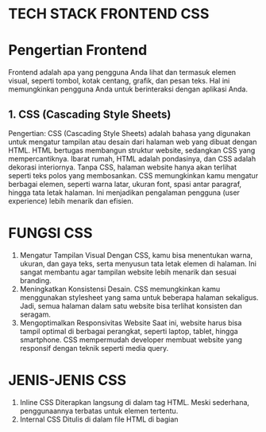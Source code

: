# TECH STACK FRONTEND CSS
# Pengertian Frontend
Frontend adalah apa yang pengguna Anda lihat dan termasuk elemen visual, seperti tombol, kotak centang, grafik, dan pesan teks. Hal ini memungkinkan pengguna Anda untuk berinteraksi dengan aplikasi Anda.
## 1. CSS (Cascading Style Sheets)
Pengertian: CSS (Cascading Style Sheets) adalah bahasa yang digunakan untuk mengatur tampilan atau desain dari halaman web yang dibuat dengan HTML. HTML bertugas membangun struktur website, sedangkan CSS yang mempercantiknya. Ibarat rumah, HTML adalah pondasinya, dan CSS adalah dekorasi interiornya. Tanpa CSS, halaman website hanya akan terlihat seperti teks polos yang membosankan. CSS memungkinkan kamu mengatur berbagai elemen, seperti warna latar, ukuran font, spasi antar paragraf, hingga tata letak halaman. Ini menjadikan pengalaman pengguna (user experience) lebih menarik dan efisien.
# FUNGSI CSS
1. Mengatur Tampilan Visual
Dengan CSS, kamu bisa menentukan warna, ukuran, dan gaya teks, serta menyusun tata letak elemen di halaman. Ini sangat membantu agar tampilan website lebih menarik dan sesuai branding.
2. Meningkatkan Konsistensi Desain.
CSS memungkinkan kamu menggunakan stylesheet yang sama untuk beberapa halaman sekaligus. Jadi, semua halaman dalam satu website bisa terlihat konsisten dan seragam.
3. Mengoptimalkan Responsivitas Website
Saat ini, website harus bisa tampil optimal di berbagai perangkat, seperti laptop, tablet, hingga smartphone. CSS mempermudah developer membuat website yang responsif dengan teknik seperti media query.
# JENIS-JENIS CSS
1. Inline CSS
Diterapkan langsung di dalam tag HTML. Meski sederhana, penggunaannya terbatas untuk elemen tertentu.
2. Internal CSS
Ditulis di dalam file HTML di bagian <style> Cocok untuk halaman dengan desain unik yang berbeda dari halaman lainnya.
3. External CSS
Diletakkan dalam file terpisah dengan ekstensi .css. File ini bisa digunakan untuk beberapa halaman sekaligus, sehingga lebih efisien dan memudahkan pengelolaan.
## KEKURANGAN & KELEBIHAN TECH STACK FRONTEND CSS
## kelebihan 
Pemisahan Konten dan Tampilan: CSS memungkinkan pemisahan antara konten (HTML) dan desain (CSS). Ini membuat kode lebih terstruktur, mudah dikelola, dan lebih mudah untuk diubah tampilan tanpa mempengaruhi konten.
Responsif dan Fleksibel: CSS mendukung media queries, yang memungkinkan pembuatan desain responsif yang dapat menyesuaikan diri dengan berbagai ukuran layar, mulai dari desktop hingga perangkat mobile.
Kompatibilitas dengan Browser: CSS didukung oleh semua browser modern, yang memungkinkan desain tampilan yang konsisten di berbagai platform.
Meningkatkan Kinerja: CSS lebih efisien daripada menggunakan inline styling atau elemen presentasi dalam HTML karena dapat memuat file CSS terpisah yang di-cache oleh browser, mengurangi waktu pemuatan halaman.
Penggunaan Frameworks: Ada banyak framework CSS (seperti Bootstrap, Tailwind CSS, dan Foundation) yang menyediakan komponen dan aturan desain siap pakai, mempercepat pengembangan dan memastikan konsistensi desain
## kekurangan 
Kurva Pembelajaran: Meskipun sintaks dasar CSS mudah dipahami, konsep-konsep lanjutan seperti posisi elemen, flexbox, grid, atau manajemen responsif dapat membingungkan bagi pemula.
Kompleksitas dalam Penataan Layout: Untuk layout yang lebih kompleks, CSS dapat menjadi sulit untuk dikelola dan di-debug, terutama dalam hal memastikan kompatibilitas di berbagai browser atau perangkat.
Isu dengan Browser Lama: Meskipun kebanyakan browser modern mendukung CSS dengan baik, beberapa properti atau fitur (seperti flexbox atau grid) mungkin tidak didukung dengan baik di browser lama, sehingga memerlukan polyfill atau solusi fallback.
Cascading dan Spesifisitas: Konflik CSS sering kali muncul karena masalah cascading dan spesifisitas, di mana aturan yang lebih spesifik dapat menimpa aturan yang lebih umum, membuat pengelolaan gaya lebih rumit.
Tidak Ada Logika Dinamis: CSS hanya berfokus pada tampilan dan tidak menyediakan logika dinamis. Untuk perubahan tampilan yang memerlukan interaksi atau kondisi dinamis, Anda harus mengandalkan JavaScript.
## TREN PERKEMBANGAN TECH STACK FRONTEND CSS DITAHUN 2025
1. Framework CSS Populer
2. Vue.js
3. React
4. Angular
5. Svelte
6. Solid.js
7. Tailwind
## CONTOH PERUSAHAAN YANG MENGGUNAKAN TECH STACK FRONTEND CSS
1. Netflix
Penggunaan: Netflix menggunakan CSS untuk membangun antarmuka pengguna yang responsif dan dinamis. Mereka mengandalkan CSS dan framework seperti React untuk mendukung aplikasi berbasis web yang kaya fitur, dengan tampilan yang disesuaikan dengan berbagai perangkat.
Framework: Meskipun Netflix menggunakan React untuk komponen UI, mereka juga mengoptimalkan penggunaan CSS untuk styling, animasi, dan transisi.
2. Airbnb
Penggunaan: Airbnb mengandalkan CSS dan alat terkait untuk merancang halaman yang responsif dan menyenangkan untuk pengguna. Mereka menggunakan teknik CSS modern seperti Flexbox dan Grid untuk desain responsif dan layout yang fleksibel.
Framework: Airbnb lebih cenderung menggunakan CSS dengan sedikit kustomisasi untuk memastikan pengalaman pengguna yang konsisten di berbagai platform.
3. Facebook
Penggunaan: Facebook (sekarang Meta) menggunakan CSS untuk desain antarmuka pengguna pada aplikasi berbasis web mereka. Dengan berbagai halaman dan elemen interaktif, mereka menggunakan CSS untuk memastikan konsistensi desain di berbagai perangkat.
Framework: Menggunakan React untuk frontend, dan menggabungkan CSS untuk styling serta animasi. Facebook juga menggunakan CSS-in-JS untuk styling komponen.
4. Spotify
Penggunaan: Spotify menggunakan CSS untuk mendukung desain antarmuka pengguna yang responsif dan berfokus pada pengalaman pengguna yang halus dan intuitif. Hal ini termasuk tata letak responsif dan animasi CSS untuk transisi halus antar halaman.
Framework: Spotify menggabungkan CSS dengan JavaScript dan alat frontend modern untuk memastikan kinerja yang optimal di perangkat desktop maupun mobile.
5. GitHub
Penggunaan: GitHub mengandalkan CSS untuk desain halaman dan pengaturan antarmuka pengguna. Mereka menerapkan layout grid dan teknik CSS modern lainnya untuk memastikan desain yang responsif dan mudah diakses oleh pengguna.
Framework: GitHub menggunakan berbagai framework dan CSS kustom untuk membangun tampilan web yang konsisten di seluruh platform.
## CANTUMKAN SUMBER DATA DAN PASTIKAN DARI SUMBER TERPERCAYA
https://reliasoftware.com/blog/front-end-technologies?
https://netflixtechblog.com/title-launch-observability-at-netflix-scale-8efe69ebd653
https://aws.amazon.com/id/compare/the-difference-between-frontend-and-backend/
https://blog.unmaha.ac.id/apa-itu-css-pengertian-fungsi-jenis-dan-kelebihannya/#:~:text=CSS%20(Cascading%20Style%20Sheets)%20adalah,experience)%20lebih%20menarik%20dan%20efisien.
